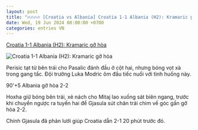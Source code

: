 ```yaml
---
layout: post
title: "🔥🔥🔥🔥 [Croatia vs Albania] Croatia 1-1 Albania (H2): Kramaric gỡ hòa"
date: Wed, 19 Jun 2024 08:00:00 +0700
categories: entries VN
---
```

[Croatia 1-1 Albania (H2): Kramaric gỡ hòa](https://vnexpress.net/croatia-vs-albania-4760316.html)

![Croatia 1-1 Albania (H2): Kramaric gỡ hòa](https://vcdn1-thethao.vnecdn.net/2024/06/19/albania-croatia-euro-2024-jpeg-4077-8624-1718809482.jpg?w=1200&h=0&q=100&dpr=1&fit=crop&s=N8qm2CQiLThZ9FlIFcubQw)

Perisic tạt từ bên trái cho Pasalic đánh đầu ở cột hai, nhưng bóng vọt xà trong gang tấc. Đội trưởng Luka Modric ôm đầu tiếc nuối với tình huống này.

90'+5 Albania gỡ hòa 2-2

Hoxha giữ bóng bên trái, xẻ nách cho Mitaj lao xuống sát biên ngang, trước khi chuyền ngược ra tuyến hai để Gjasula sút chân trái chìm về góc gần gỡ hòa 2-2.

Chính Gjasula đã phản lưới giúp Croatia dẫn 2-1 20 phút trước đó.

